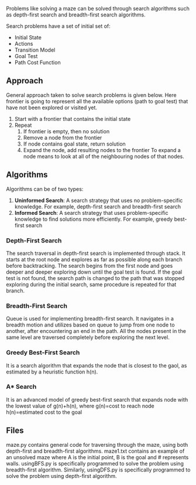 Problems like solving a maze can be solved through search algorithms such as depth-first search and breadth-first search algorithms.

Search problems have a set of initial set of:
* Initial State
* Actions
* Transition Model
* Goal Test
* Path Cost Function

## Approach
General approach taken to solve search problems is given below. Here frontier is going to represent all the available options (path to goal test) that have not been explored or visited yet.
1. Start with a frontier that contains the initial state
2. Repeat
   1. If frontier is empty, then no solution
   2. Remove a node from the frontier
   3. If node contains goal state, return solution
   4. Expand the node, add resulting nodes to the frontier
      To expand a node means to look at all of the neighbouring nodes of that nodes.

## Algorithms
Algorithms can be of two types:
1. **Uninformed Search**:
   A search strategy that uses no problem-specific knowledge.
   For example, depth-first search and breadth-first search
2. **Informed Search**:
   A search strategy that uses problem-specific knowledge to find solutions more efficiently.
   For example, greedy best-first search

### Depth-First Search
The search traversal in depth-first search is implemented through stack.
It starts at the root node and explores as far as possible along each branch before backtracking. The search begins from the first node and goes deeper and deeper exploring down until the goal test is found. If the goal test is not found, the search path is changed to the path that was stopped exploring during the initial search, same procedure is repeated for that branch.

### Breadth-First Search
Queue is used for implementing breadth-first search. 
It navigates in a breadth motion and utilizes based on queue to jump from one node to another, after encountering an end in the path. All the nodes present in the same level are traversed completely before exploring the next level.

### Greedy Best-First Search
It is a search algorithm that expands the node that is closest to the gaol, as estimated by a heuristic function h(n).

### A* Search
It is an advanced model of greedy best-first search that expands node with the lowest value of g(n)+h(n),
where g(n)=cost to reach node
      h(n)=estimated cost to the goal

## Files
maze.py contains general code for traversing through the maze, using both depth-first and breadth-first algorithms.
maze1.txt contains an example of an unsolved maze where A is the initial point, B is the goal and # represents walls.
usingBFS.py is specifically programmed to solve the problem using breadth-first algorithm.
Similarly, usingDFS.py is specifically programmed to solve the problem using depth-first algorithm.
